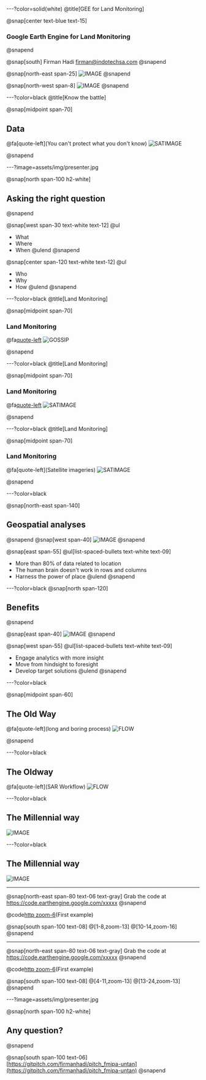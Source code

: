 ---?color=solid(white)
@title[GEE for Land Monitoring]

@snap[center text-blue text-15]
### Google Earth Engine for Land Monitoring
@snapend

@snap[south]
Firman Hadi
firman@indotechsa.com
@snapend

@snap[north-east span-25]
![IMAGE](assets/img/osgeo-id.png)
@snapend

@snap[north-west span-8]
![IMAGE](assets/img/untan.png)
@snapend


---?color=black
@title[Know the battle]

@snap[midpoint span-70]

## Data 
@fa[quote-left](You can't protect what you don't know)
![SATIMAGE](assets/img/forest.jpg)

@snapend

---?image=assets/img/presenter.jpg

@snap[north span-100 h2-white]
## Asking the right question
@snapend

@snap[west span-30 text-white text-12]
@ul
- What
- Where
- When
@ulend
@snapend

@snap[center span-120 text-white text-12]
@ul
- Who
- Why
- How
@ulend
@snapend



---?color=black
@title[Land Monitoring]

@snap[midpoint span-70]

### Land Monitoring
@fa[quote-left](Gossip!)
![GOSSIP](assets/img/chatting.jpg)

@snapend

---?color=black
@title[Land Monitoring]

@snap[midpoint span-70]

### Land Monitoring
@fa[quote-left](Spreadsheets)
![SATIMAGE](assets/img/table.jpg)

@snapend



---?color=black
@title[Land Monitoring]

@snap[midpoint span-70]

### Land Monitoring
@fa[quote-left](Satellite imageries)
![SATIMAGE](assets/img/satimage.jpg)

@snapend



---?color=black

@snap[north-east span-140]
## Geospatial analyses
@snapend
@snap[west span-40]
![IMAGE](assets/img/gis_layers.jpg)
@snapend

@snap[east span-55]
@ul[list-spaced-bullets text-white text-09]
- More than 80% of data related to location
- The human brain doesn't work in rows and columns
- Harness the power of place
@ulend
@snapend


---?color=black
@snap[north span-120]
## Benefits
@snapend

@snap[east span-40]
![IMAGE](assets/img/benefits.png)
@snapend

@snap[west span-55]
@ul[list-spaced-bullets text-white text-09]
- Engage analytics with more insight
- Move from hindsight to foresight
- Develop target solutions
@ulend
@snapend

---?color=black

@snap[midpoint span-60]

## The Old Way
@fa[quote-left](long and boring process)
![FLOW](assets/img/flow.png)

@snapend




---?color=black
## The Oldway

@fa[quote-left](SAR Workflow)
![FLOW](assets/img/sar.png)

---?color=black
## The Millennial way

![IMAGE](assets/img/gee1.png)


---?color=black
## The Millennial way

![IMAGE](assets/img/gee2.png)




---
@snap[north-east span-80 text-06 text-gray]
Grab the code at https://code.earthengine.google.com/xxxxx
@snapend

@code[http zoom-6](assets/src/gee.js)(First example)

@snap[south span-100 text-08]
@[1-8,zoom-13]
@[10-14,zoom-16]
@snapend

---
@snap[north-east span-80 text-06 text-gray]
Grab the code at https://code.earthengine.google.com/xxxxx
@snapend

@code[http zoom-6](assets/src/gee1.js)(First example)

@snap[south span-100 text-08]
@[4-11,zoom-13]
@[13-24,zoom-13]
@snapend




---?image=assets/img/presenter.jpg

@snap[north span-100 h2-white]
## Any question?
@snapend

@snap[south span-100 text-06]
[https://gitpitch.com/firmanhadi/pitch_fmipa-untan](https://gitpitch.com/firmanhadi/pitch_fmipa-untan)
@snapend
